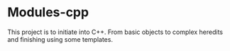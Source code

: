 # Modules-cpp

This project is to initiate into C++. From basic objects to complex heredits and finishing using some templates.
